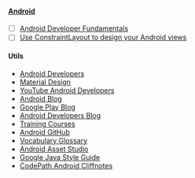 #### [Android](https://www.android.com)
- [ ] [Android Developer Fundamentals](https://developer.android.com/courses/fundamentals-training/overview-v2)
- [ ] [Use ConstraintLayout to design your Android views](https://codelabs.developers.google.com/codelabs/constraint-layout/#0)
#### Utils
* [Android Developers](https://developer.android.com)
* [Material Design](https://material.io)
* [YouTube Android Developers](https://www.youtube.com/user/androiddevelopers)
* [Android Blog](https://blog.google/products/android)
* [Google Play Blog](https://blog.google/products/google-play)
* [Android Developers Blog](https://android-developers.googleblog.com)
* [Training Courses](https://developer.android.com/courses)
* [Android GitHub](https://github.com/android)
* [Vocabulary Glossary](https://developers.google.com/android/for-all/vocab-words)
* [Android Asset Studio](https://romannurik.github.io/AndroidAssetStudio/index.html)
* [Google Java Style Guide](https://google.github.io/styleguide/javaguide.html)
* [CodePath Android Cliffnotes](https://guides.codepath.com/android)
